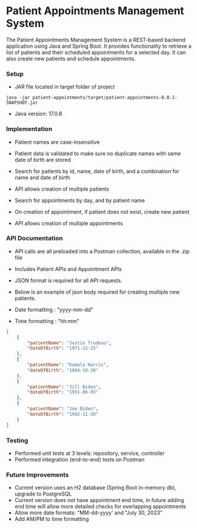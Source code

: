 # Patient Appointments Management System

The Patient Appointments Management System is a REST-based backend application using
Java and Spring Boot. It provides functionality to retrieve a list of patients and their
scheduled appointments for a selected day. It can also create new patients and schedule 
appointments.

### Setup 
- JAR file located in target folder of project
```
java -jar patient-appointments/target/patient-appointments-0.0.1-SNAPSHOT.jar
```

- Java version: 17.0.8

### Implementation 

- Patient names are case-insensitive
- Patient data is validated to make sure no duplicate names with same date of birth are stored
- Search for patients by id, name, date of birth, and a combination for name and date of birth
- API allows creation of multiple patients

- Search for appointments by day, and by patient name
- On creation of appointment, if patient does not exist, create new patient
- API allows creation of multiple appointments

### API Documentation

- API calls are all preloaded into a Postman collection, available in the .zip file
- Includes Patient APIs and Appointment APIs


- JSON format is required for all API requests.  
- Below is an example of json body required for creating multiple new patients.  
- Date formatting : "yyyy-mm-dd"  
- Time formatting : "hh:mm"

```json
[
    {
        "patientName": "Justin Trudeau",
        "dateOfBirth": "1971-12-25"
    },
    {
        "patientName": "Kamala Harris",
        "dateOfBirth": "1964-10-20"
    },
    {
        "patientName": "Jill Biden",
        "dateOfBirth": "1951-06-03"
    },
    {
        "patientName": "Joe Biden",
        "dateOfBirth": "1942-11-20"
    }
]
```

### Testing

- Performed unit tests at 3 levels: repository, service, controller
- Performed integration (end-to-end) tests on Postman

### Future Improvements

- Current version uses an H2 database (Spring Boot in-memory db), upgrade to PostgreSQL 
- Current version does not have appointment end time, in future adding end time will allow more
detailed checks for overlapping appointments
- Allow more date formats: "MM-dd-yyyy' and "July 30, 2023"
- Add AM/PM to time formatting